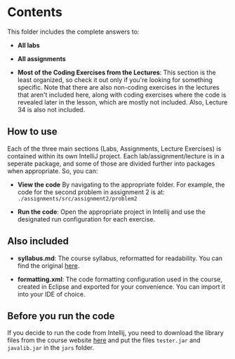 # Contents
This folder includes the complete answers to:

- **All labs**

- **All assignments**

- **Most of the Coding Exercises from the Lectures**: This section is the least organized, so check it out only if you're looking for something specific. Note that there are also non-coding exercises in the lectures that aren't included here, along with coding exercises where the code is revealed later in the lesson, which are mostly not included. Also, Lecture 34 is also not included.


## How to use
Each of the three main sections (Labs, Assignments, Lecture Exercises) is contained within its own IntelliJ project. Each lab/assignment/lecture is in a seperate package, and some of those are divided further into packages when appropriate.
So, you can:

- **View the code** By navigating to the appropriate folder. For example, the code for the second problem in assignment 2 is at: `./assignments/src/assignment2/problem2`

- **Run the code**: Open the appropriate project in Intellij and use the designated run configuration for each exercise.


## Also included
- **syllabus.md**: The course syllabus, reformatted for readability. You can find the original [here](https://course.ccs.neu.edu/cs2510sp22/Syllabus.html).

- **formatting.xml**: The code formatting configuration used in the course, created in Eclipse and exported for your convenience. You can import it into your IDE of choice.

## Before you run the code
If you decide to run the code from Intellij, you need to download the library files from the course website [here](https://course.ccs.neu.edu/cs2510sp22/Documentation.html) and put the files `tester.jar` and `javalib.jar` in the `jars` folder.
